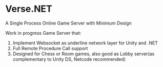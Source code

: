 # Verse.NET
A Single Process Online Game Server with Minimum Design

Work in progress Game Server that:
1. Implement Websocket as underline network layer for Unity and .NET
2. Full Remote Procedure Call support
3. Designed for Chess or Room games, also good as Lobby server(as complementary to Unity DS, Netcode recommended)
